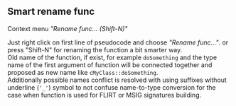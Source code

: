 ## Smart rename func
Context menu *"Rename func... (Shift-N)"*

Just right click on first line of pseudocode and choose *"Rename func..."*. or press "Shift-N" for renaming the function a bit smarter way.  
Old name of the function, if exist, for example `doSomething` and the type name of the first argument of function will be connected together and proposed as new name like `cMyClass::doSomething`.  
Additionally possible names conflict is resolved with using suffixes without underline (`'_'`) symbol to not confuse name-to-type conversion for the case when function is used for FLIRT or MSIG signatures building.
